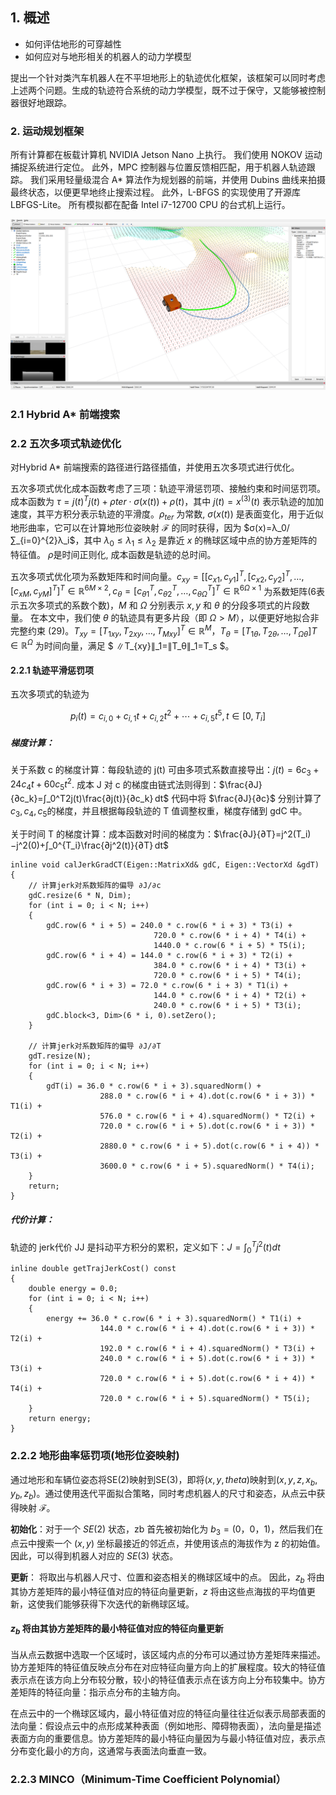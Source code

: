 ## 1. 概述

* 如何评估地形的可穿越性
* 如何应对与地形相关的机器人的动力学模型

提出一个针对类汽车机器人在不平坦地形上的轨迹优化框架，该框架可以同时考虑上述两个问题。生成的轨迹符合系统的动力学模型，既不过于保守，又能够被控制器很好地跟踪。 

### 2. 运动规划框架

 所有计算都在板载计算机 NVIDIA Jetson Nano 上执行。 我们使用 NOKOV 运动捕捉系统进行定位。 此外，MPC 控制器与位置反馈相匹配，用于机器人轨迹跟踪。 我们采用轻量级混合 A* 算法作为规划器的前端，并使用 Dubins 曲线来拍摄最终状态，以便更早地终止搜索过程。 此外，L-BFGS 的实现使用了开源库 LBFGS-Lite。 所有模拟都在配备 Intel i7-12700 CPU 的台式机上运行。

![](./figure/trajectory_compare.png)

### 2.1 Hybrid A* 前端搜索


### 2.2 五次多项式轨迹优化

对Hybrid A* 前端搜索的路径进行路径插值，并使用五次多项式进行优化。

五次多项式优化成本函数考虑了三项：轨迹平滑惩罚项、接触约束和时间惩罚项。成本函数为 $τ=j​(t)^T​j​(t)+ρter⋅σ​(x​(t))+ρ​(t)$，其中 $j​(t)=x^{(3)}​(t)$ 表示轨迹的加加速度，其平方积分表示轨迹的平滑度。$ρ_{ter}$ 为常数, $σ​(x​(t))$ 是表面变化，用于近似地形曲率，它可以在计算地形位姿映射 $ℱ$ 的同时获得，因为 $σ​(x)=λ_0/∑_{i=0}^{2}λ_i$，其中 $λ_0≤λ_1≤λ_2$ 是靠近 $x$ 的椭球区域中点的协方差矩阵的特征值。 $ρ$是时间正则化, 成本函数是轨迹的总时间。

五次多项式优化项为系数矩阵和时间向量。$c_{x​y}=[[c_{x1},c_{y1}]^T,[c_{x2},c_{y2}]^T,…,[c_{xM},c_{yM}]^T]^T∈ℝ^{6​M×2},c_θ=[c_{θ1}^T,c_{θ2}^T,…,c_{θΩ}^T]^T∈ℝ^{6​Ω×1}$ 为系数矩阵(6表示五次多项式的系数个数)，$M$ 和 $Ω$ 分别表示 $x,y$ 和 $θ$ 的分段多项式的片段数量。 在本文中，我们使 $θ$ 的轨迹具有更多片段（即 $Ω>M$），以便更好地拟合非完整约束 (29)。$T_{x​y}=[T_{1​x​y},T_{2​x​y},…,T_{​Mx​y}]^T∈ℝ^M，T_{θ}=[T_{1​θ},T_{2​θ},…,T_{Ω​θ}]T∈ℝ^Ω$ 为时间向量，满足 $ ∥T_{x​y}∥_1=∥T_θ∥_1=T_s $。 

#### 2.2.1 轨迹平滑惩罚项

五次多项式的轨迹为

$$p_i​(t)=c_{i,0}​+c_{i,1}​t+c_{i,2}​t^2+⋯+c_{i,5}​t^5,t∈[0,T_i​]$$

##### 梯度计算：

关于系数 c 的梯度计算：每段轨迹的 j(t) 可由多项式系数直接导出：$j(t)=6c_3​+24c_4​t+60c_5​t^2$.
成本 J 对 c 的梯度由链式法则得到：$\frac{∂J}{∂c_k}=∫_0^T2j(t)\frac{∂j(t)}{∂c_k} dt$
代码中将 $\frac{∂J}{∂c}$​ 分别计算了 $c_3,c_4,c_5$​ 的梯度，并且根据每段轨迹的 T 值调整权重，梯度存储到 gdC 中。

关于时间 T 的梯度计算：成本函数对时间的梯度为：$\frac{∂J}{∂T}=j^2(T_i)−j^2(0)+∫_0^{T_i}\frac{∂j^2(t)}{∂T} dt$
```
inline void calJerkGradCT(Eigen::MatrixXd& gdC, Eigen::VectorXd &gdT) 
{
    // 计算jerk对系数矩阵的偏导 ∂J/∂c
    gdC.resize(6 * N, Dim); 
    for (int i = 0; i < N; i++)
    {
        gdC.row(6 * i + 5) = 240.0 * c.row(6 * i + 3) * T3(i) +
                                720.0 * c.row(6 * i + 4) * T4(i) +
                                1440.0 * c.row(6 * i + 5) * T5(i);
        gdC.row(6 * i + 4) = 144.0 * c.row(6 * i + 3) * T2(i) +
                                384.0 * c.row(6 * i + 4) * T3(i) +
                                720.0 * c.row(6 * i + 5) * T4(i);
        gdC.row(6 * i + 3) = 72.0 * c.row(6 * i + 3) * T1(i) +
                                144.0 * c.row(6 * i + 4) * T2(i) +
                                240.0 * c.row(6 * i + 5) * T3(i);
        gdC.block<3, Dim>(6 * i, 0).setZero();
    }

    // 计算jerk对系数矩阵的偏导 ∂J/∂T
    gdT.resize(N);
    for (int i = 0; i < N; i++)
    {
        gdT(i) = 36.0 * c.row(6 * i + 3).squaredNorm() +
                    288.0 * c.row(6 * i + 4).dot(c.row(6 * i + 3)) * T1(i) +
                    576.0 * c.row(6 * i + 4).squaredNorm() * T2(i) +
                    720.0 * c.row(6 * i + 5).dot(c.row(6 * i + 3)) * T2(i) +
                    2880.0 * c.row(6 * i + 5).dot(c.row(6 * i + 4)) * T3(i) +
                    3600.0 * c.row(6 * i + 5).squaredNorm() * T4(i);
    }
    return;
}
```

##### 代价计算：

轨迹的 jerk代价 JJ 是抖动平方积分的累积，定义如下：$J=∫_0^T​j^2(t)dt$

```
inline double getTrajJerkCost() const
{
    double energy = 0.0;
    for (int i = 0; i < N; i++)
    {
        energy += 36.0 * c.row(6 * i + 3).squaredNorm() * T1(i) +
                    144.0 * c.row(6 * i + 4).dot(c.row(6 * i + 3)) * T2(i) +
                    192.0 * c.row(6 * i + 4).squaredNorm() * T3(i) +
                    240.0 * c.row(6 * i + 5).dot(c.row(6 * i + 3)) * T3(i) +
                    720.0 * c.row(6 * i + 5).dot(c.row(6 * i + 4)) * T4(i) +
                    720.0 * c.row(6 * i + 5).squaredNorm() * T5(i);
    }
    return energy;
}
```

### 2.2.2 地形曲率惩罚项(地形位姿映射)

通过地形和车辆位姿态将SE(2)映射到SE(3)，即将$(x,y,theta)$映射到$(x,y,z,x_b,y_b,z_b)$。通过使用迭代平面拟合策略，同时考虑机器人的尺寸和姿态，从点云中获得映射 $ℱ$。

**初始化**：对于一个 $S​E​(2)$ 状态，zb 首先被初始化为 $b_3=(0，0，1)$，然后我们在点云中搜索一个 $(x,y)$ 坐标最接近的邻近点，并使用该点的海拔作为 z 的初始值。 因此，可以得到机器人对应的 $S​E​(3)$ 状态。 

**更新**： 将取出与机器人尺寸、位置和姿态相关的椭球区域中的点。 因此，$z_b$ 将由其协方差矩阵的最小特征值对应的特征向量更新，$z$ 将由这些点海拔的平均值更新，这使我们能够获得下次迭代的新椭球区域。

#### $z_b$ 将由其协方差矩阵的最小特征值对应的特征向量更新
当从点云数据中选取一个区域时，该区域内点的分布可以通过协方差矩阵来描述。协方差矩阵的特征值反映点分布在对应特征向量方向上的扩展程度。较大的特征值表示点在该方向上分布较分散，较小的特征值表示点在该方向上分布较集中。协方差矩阵的特征向量：指示点分布的主轴方向。

在点云中的一个椭球区域内，最小特征值对应的特征向量往往近似表示局部表面的法向量：假设点云中的点形成某种表面（例如地形、障碍物表面），法向量是描述表面方向的重要信息。协方差矩阵的最小特征向量因为与最小特征值对应，表示点分布变化最小的方向，这通常与表面法向垂直一致。


### 2.2.3 MINCO（Minimum-Time Coefficient Polynomial）



